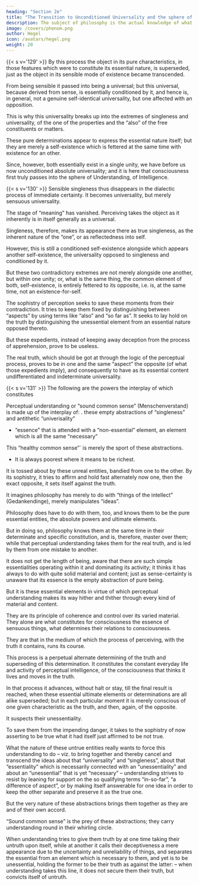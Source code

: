 ```yaml
---
heading: "Section 2e"
title: "The Transition to Unconditioned Universality and the sphere of Understanding"
description: The subject of philosophy is the actual knowledge of what truly is.
image: /covers/phenom.png
author: Hegel
icon: /avatars/hegel.png
weight: 20
---
```



{{< s v='129' >}} By this process the object in its pure characteristics, in those features which were to constitute its essential nature, is superseded, just as the object in its sensible mode of existence became transcended. 

From being sensible it passed into being a universal; but this universal, because derived from sense, is essentially conditioned by it, and hence is, in general, not a genuine self-identical universality, but one affected with an opposition. 

This is why this universality breaks up into the extremes of singleness and universality, of the one of the properties and the “also” of the free constituents or matters. 

These pure determinations appear to express the essential nature itself; but they are merely a self-existence which is fettered at the same time with existence for an other. 

Since, however, both essentially exist in a single unity, we have before us now unconditioned absolute universality; and it is here that consciousness first truly passes into the sphere of Understanding, of Intelligence.

<!-- Φ 130.  -->
{{< s v='130' >}} Sensible singleness thus disappears in the dialectic process of immediate certainty. It becomes universality, but merely sensuous universality. 

The stage of “meaning” has vanished. Perceiving takes the object as it inherently is in itself generally as a universal. 

Singleness, therefore, makes its appearance there as true singleness, as the inherent nature of the “one”, or as reflectedness into self. 

However, this is still a conditioned self-existence alongside which appears another self-existence, the universality opposed to singleness and conditioned by it. 

But these two contradictory extremes are not merely alongside one another, but within one unity; or, what is the same thing, the common element of both, self-existence, is entirely fettered to its opposite, i.e. is, at the same time, not an existence-for-self.

The sophistry of perception seeks to save these moments from their contradiction. It tries to keep them fixed by distinguishing between “aspects” by using terms like “also” and “so far as”. It seeks to lay hold on the truth by distinguishing the unessential element from an essential nature opposed thereto. 

But these expedients, instead of keeping away deception from the process of apprehension, prove to be useless. 

The real truth, which should be got at through the logic of the perceptual process, proves to be in one and the same “aspect” the opposite (of what those expedients imply), and consequently to have as its essential content undifferentiated and indeterminate universality.


<!-- Φ 131.  -->
{{< s v='131' >}} The following are the powers the interplay of which constitutes 

Perceptual understanding or “sound common sense” (Menschenverstand) is made up of the interplay of:
. these empty abstractions of “singleness” and antithetic “univerisality”
- “essence” that is attended with a “non-essential” element, an element which is all the same “necessary”

This “healthy common sense”` is merely the sport of these abstractions.
<!-- , which takes itself to be the solid substantial type of conscious life,` in its process of perception, -->
- It is always poorest where it means to be richest.

 It is tossed about by these unreal entities, bandied from one to the other. By its sophistry, it tries to affirm and hold fast alternately now one, then the exact opposite, it sets itself against the truth. 

 It imagines philosophy has merely to do with “things of the intellect” (Gedankendinge), merely manipulates “ideas”.

Philosophy does have to do with them, too, and knows them to be the pure essential entities, the absolute powers and ultimate elements. 

But in doing so, philosophy knows them at the same time in their determinate and specific constitution, and is, therefore, master over them; while that perceptual understanding takes them for the real truth, and is led by them from one mistake to another.

It does not get the length of being, aware that there are such simple essentialities operating within it and dominating its activity; it thinks it has always to do with quite solid material and content; just as sense-certainty is unaware that its essence is the empty abstraction of pure being.

But it is these essential elements in virtue of which perceptual understanding makes its way hither and thither through every kind of material and content. 

They are its principle of coherence and control over its varied material. They alone are what constitutes for consciousness the essence of sensuous things, what determines their relations to consciousness. 

They are that in the medium of which the process of perceiving, with the truth it contains, runs its course. 

This process is a perpetual alternate determining of the truth and superseding of this determination. It constitutes the constant everyday life and activity of perceptual intelligence, of the consciousness that thinks it lives and moves in the truth.

In that process it advances, without halt or stay, till the final result is reached, when these essential ultimate elements or determinations are all alike superseded; but in each particular moment it is merely conscious of one given characteristic as the truth, and then, again, of the opposite.

It suspects their unessentiality.

To save them from the impending danger, it takes to the sophistry of now asserting to be true what it had itself just affirmed to be not true.

What the nature of these untrue entities really wants to force this understanding to do – viz. to bring together and thereby cancel and transcend the ideas about that “universality” and “singleness”, about that “essentiality” which is necessarily connected with an “unessentiality” and about an “unessential” that is yet “necessary” – understanding strives to resist by leaning for support on the so qualifying terms “in-so-far”, “a difference of aspect”, or by making itself answerable for one idea in order to keep the other separate and preserve it as the true one. 

But the very nature of these abstractions brings them together as they are and of their own accord. 

“Sound common sense” is the prey of these abstractions; they carry understanding round in their whirling circle. 

When understanding tries to give them truth by at one time taking their untruth upon itself, while at another it calls their deceptiveness a mere appearance due to the uncertainty and unreliability of things, and separates the essential from an element which is necessary to them, and yet is to be unessential, holding the former to be their truth as against the latter: – when understanding takes this line, it does not secure them their truth, but convicts itself of untruth.

<!-- 
Force and the Understanding

1. Cp. Wissenschaft der Logik, Buch 2, Absch. 2, Kap. 1. Das Ding und seine Eigenschaften, etc.

2. This expression refers to the distinction already made in the Introduction, between the point of view of the Phenomenology and that of the actual consciousness whose procedure is being analysed in the Phenomenology. That is “for us” which we (i.e. the philosophical “we”) are aware of by way of anticipation, but which has not yet been evolved objectively and explicity; it is intelligible, but not yet intellectually realized. That is “in itself” (an sich), which is implicit, inherent, or potential, and hence not yet explicitly developed. The terms “for us” and “in itself” are thus strictly alternative: the former looks at the matter from the point of view of the philosophical subject, the latter from the point of view of the object discussed by the philosopher. The implicit nature of the object can only be “for us” who are thinking about the object: and what we have in mind can only be implicitly true of the object. The alternative disappears when the explicit nature of the object is what “we” explicitly take the object to be.

3. An expression drawn from the physics of Hegel's day.
 -->